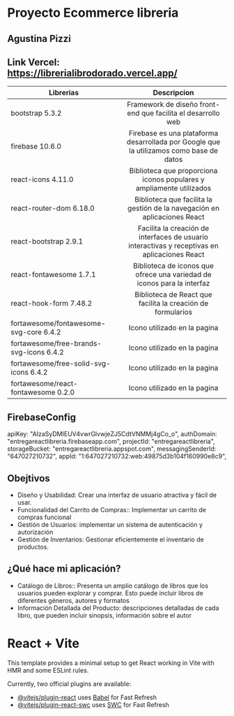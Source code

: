 # Proyecto Ecommerce libreria

## Agustina Pizzi

## Link Vercel: https://librerialibrodorado.vercel.app/


| Librerias                              | Descripcion   |
| -------------                          |:-------------:|
| bootstrap 5.3.2                        | Framework de diseño front-end que facilita el desarrollo web |
| firebase 10.6.0                        | Firebase es una plataforma desarrollada por Google que la utilizamos como base de datos |
| react-icons 4.11.0                     | Biblioteca que proporciona iconos populares y ampliamente utilizados |
| react-router-dom 6.18.0                | Biblioteca que facilita la gestión de la navegación en aplicaciones React |
| react-bootstrap 2.9.1                  | Facilita la creación de interfaces de usuario interactivas y receptivas en aplicaciones React|
| react-fontawesome 1.7.1                | Biblioteca de iconos que ofrece una variedad de iconos para la interfaz |
| react-hook-form 7.48.2                 | Biblioteca de React que facilita la creación de formularios |
| fortawesome/fontawesome-svg-core 6.4.2 | Icono utilizado en la pagina |
| fortawesome/free-brands-svg-icons 6.4.2| Icono utilizado en la pagina |
| fortawesome/free-solid-svg-icons 6.4.2 | Icono utilizado en la pagina |
| fortawesome/react-fontawesome 0.2.0    | Icono utilizado en la pagina |
         


## FirebaseConfig


  apiKey: "AIzaSyDMIEUV4vwrGlvwjeZJ5CdtVNMMj4gCo_o",
  authDomain: "entregareactlibreria.firebaseapp.com",
  projectId: "entregareactlibreria",
  storageBucket: "entregareactlibreria.appspot.com",
  messagingSenderId: "647027210732",
  appId: "1:647027210732:web:49875d3b104f160990e8c9",


## Obejtivos


* Diseño y Usabilidad: Crear una interfaz de usuario atractiva y fácil de usar.
* Funcionalidad del Carrito de Compras:: Implementar un carrito de compras funcional
* Gestión de Usuarios: implementar un sistema de autenticación y autorización
* Gestión de Inventarios: Gestionar eficientemente el inventario de productos.


## ¿Qué hace mi aplicación?


* Catálogo de Libros:: Presenta un amplio catálogo de libros que los usuarios pueden explorar y comprar. Esto puede incluir libros de diferentes géneros, autores y formatos
* Información Detallada del Producto: descripciones detalladas de cada libro, que pueden incluir sinopsis, información sobre el autor


# React + Vite

This template provides a minimal setup to get React working in Vite with HMR and some ESLint rules.

Currently, two official plugins are available:

- [@vitejs/plugin-react](https://github.com/vitejs/vite-plugin-react/blob/main/packages/plugin-react/README.md) uses [Babel](https://babeljs.io/) for Fast Refresh
- [@vitejs/plugin-react-swc](https://github.com/vitejs/vite-plugin-react-swc) uses [SWC](https://swc.rs/) for Fast Refresh
